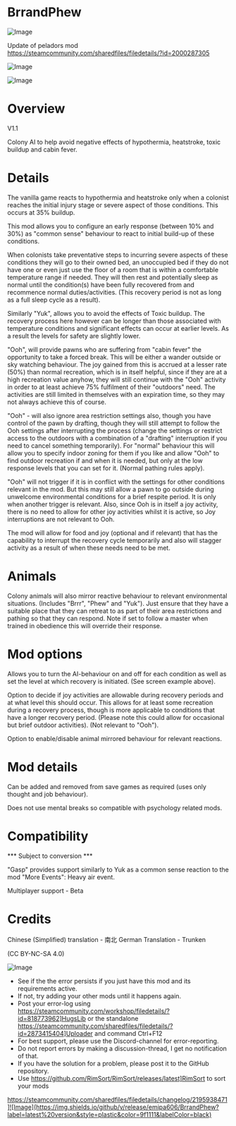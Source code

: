 # BrrandPhew

![Image](https://i.imgur.com/buuPQel.png)

Update of peladors mod
https://steamcommunity.com/sharedfiles/filedetails/?id=2000287305

![Image](https://i.imgur.com/pufA0kM.png)

	
![Image](https://i.imgur.com/Z4GOv8H.png)


# Overview
 V1.1

Colony AI to help avoid negative effects of hypothermia, heatstroke, toxic buildup and cabin fever.

# Details


The vanilla game reacts to hypothermia and heatstroke only when a colonist reaches the initial injury stage or severe aspect of those conditions. This occurs at 35% buildup.

This mod allows you to configure an early response (between 10% and 30%) as "common sense" behaviour to react to initial build-up of these conditions.

When colonists take preventative steps to incurring severe aspects of these conditions they will go to their owned bed, an unoccupied bed if they do not have one or even just use the floor of a room that is within a comfortable temperature range if needed. They will then rest and potentially sleep as normal until the condition(s) have been fully recovered from and recommence normal duties/activities. (This recovery period is not as long as a full sleep cycle as a result).

Similarly "Yuk", allows you to avoid the effects of Toxic buildup. The recovery process here however can be longer than those associated with temperature conditions and significant effects can occur at earlier levels. As a result the levels for safety are slightly lower.

"Ooh", will provide pawns who are suffering from "cabin fever" the opportunity to take a forced break. This will be either a wander outside or sky watching behaviour. The joy gained from this is accrued at a lesser rate (50%) than normal recreation, which is in itself helpful, since if they are at a high recreation value anyhow, they will still continue with the "Ooh" activity in order to at least achieve 75% fulfilment of their "outdoors" need. The activities are still limited in themselves with an expiration time, so they may not always achieve this of course.

"Ooh" - will also ignore area restriction settings also, though you have control of the pawn by drafting, though they will still attempt to follow the Ooh settings after interrupting the process (change the settings or restrict access to the outdoors with a combination of a "drafting" interruption if you need to cancel something temporarily). For "normal" behaviour this will allow you to specify indoor zoning for them if you like and allow "Ooh" to find outdoor recreation if and when it is needed, but only at the low response levels that you can set for it. (Normal pathing rules apply).

"Ooh" will not trigger if it is in conflict with the settings for other conditions relevant in the mod. But this may still allow a pawn to go outside during unwelcome environmental conditions for a brief respite period. It is only when another trigger is relevant. Also, since Ooh is in itself a joy activity, there is no need to allow for other joy activities whilst it is active, so Joy interruptions are not relevant to Ooh.

The mod will allow for food and joy (optional and if relevant) that has the capability to interrupt the recovery cycle temporarily and also will stagger activity as a result of when these needs need to be met.

# Animals


Colony animals will also mirror reactive behaviour to relevant environmental situations. (Includes "Brrr", "Phew" and "Yuk"). Just ensure that they have a suitable place that they can retreat to as part of their area restrictions and pathing so that they can respond. Note if set to follow a master when trained in obedience this will override their response.

# Mod options


Allows you to turn the AI-behaviour on and off for each condition as well as set the level at which recovery is initiated. (See screen example above).

Option to decide if joy activities are allowable during recovery periods and at what level this should occur. This allows for at least some recreation during a recovery process, though is more applicable to conditions that have a longer recovery period. (Please note this could allow for occasional but brief outdoor activities). (Not relevant to "Ooh").

Option to enable/disable animal mirrored behaviour for relevant reactions.

# Mod details


Can be added and removed from save games as required (uses only thought and job behaviour).

Does not use mental breaks so compatible with psychology related mods.

# Compatibility
 *** Subject to conversion ***

"Gasp" provides support similarly to Yuk as a common sense reaction to the mod "More Events": Heavy air event.

Multiplayer support - Beta


# Credits


Chinese (Simplified) translation - 南北
German Translation - Trunken


(CC BY-NC-SA 4.0)


![Image](https://i.imgur.com/PwoNOj4.png)



-  See if the the error persists if you just have this mod and its requirements active.
-  If not, try adding your other mods until it happens again.
-  Post your error-log using https://steamcommunity.com/workshop/filedetails/?id=818773962]HugsLib or the standalone https://steamcommunity.com/sharedfiles/filedetails/?id=2873415404]Uploader and command Ctrl+F12
-  For best support, please use the Discord-channel for error-reporting.
-  Do not report errors by making a discussion-thread, I get no notification of that.
-  If you have the solution for a problem, please post it to the GitHub repository.
-  Use https://github.com/RimSort/RimSort/releases/latest]RimSort to sort your mods



https://steamcommunity.com/sharedfiles/filedetails/changelog/2195938471]![Image](https://img.shields.io/github/v/release/emipa606/BrrandPhew?label=latest%20version&style=plastic&color=9f1111&labelColor=black)

